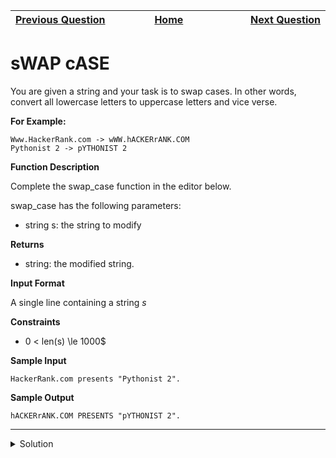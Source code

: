 | <img width=1000>[Previous Question](https://github.com/Kevin-Lago/python-hackerrank-solutions/tree/main/src/python/basic_data_types/tuples)</img> | <img width=1000>[Home](https://github.com/Kevin-Lago/python-hackerrank-solutions)</img> | <img width=1000>[Next Question](https://github.com/Kevin-Lago/python-hackerrank-solutions/tree/main/src/python/strings/string_split_and_join)</img> |
|:---|:---:|---:|

# sWAP cASE

You are given a string and your task is to swap cases. In other words, convert all lowercase letters to uppercase letters and vice verse.

__For Example:__

```
Www.HackerRank.com -> wWW.hACKERrANK.COM
Pythonist 2 -> pYTHONIST 2
```

__Function Description__

Complete the swap_case function in the editor below.

swap_case has the following parameters:

- string s: the string to modify

__Returns__

- string: the modified string.

__Input Format__

A single line containing a string $s$

__Constraints__

- 0 < len(s) \le 1000$

__Sample Input__

```
HackerRank.com presents "Pythonist 2".
```

__Sample Output__

```
hACKERrANK.COM PRESENTS "pYTHONIST 2".
```

---

<details><summary>Solution</summary>
    
```python
def swap_case(s):
    return s.swapcase()


if __name__ == '__main__':
    s = input()
    result = swap_case(s)
    print(result)
```
</details>
